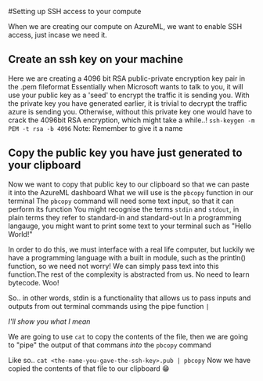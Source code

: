 #Setting up SSH access to your compute

When we are creating our compute on AzureML, we want to enable SSH access, just incase we need it.

## Create an ssh key on your machine

Here we are creating a 4096 bit RSA public-private encryption key pair in the .pem fileformat
Essentially when Microsoft wants to talk to you, it will use your public key as a 'seed' to encrypt the traffic it is sending you. With the private key you have generated earlier, it is trivial to decrypt the traffic azure is sending you. Otherwise, without this private key one would have to crack the 4096bit RSA encryption, which might take a while..!
`ssh-keygen -m PEM -t rsa -b 4096` Note: Remember to give it a name

## Copy the public key you have just generated to your clipboard

Now we want to copy that public key to our clipboard so that we can paste it into the AzureML dashboard
What we will use is the `pbcopy` function in our terminal
The `pbcopy` command will need some text input, so that it can perform its function
You might recognise the terms `stdin` and `stdout`, in plain terms they refer to standard-in and standard-out
In a programming langauge, you might want to print some text to your terminal such as "Hello World!"

In order to do this, we must interface with a real life computer, but luckily we have a programming language with a built in module, such as the println() function, so we need not worry! We can simply pass text into this function.The rest of the complexity is abstracted from us. No need to learn bytecode. Woo!

So.. in other words, stdin is a functionality that allows us to pass inputs and outputs from out terminal commands using the pipe function `|`

_I'll show you what I mean_

We are going to use `cat` to copy the contents of the file, then we are going to "pipe" the output of that commans _into_ the `pbcopy` command

Like so.. 
`cat <the-name-you-gave-the-ssh-key>.pub | pbcopy`
Now we have copied the contents of that file to our clipboard :grin:
